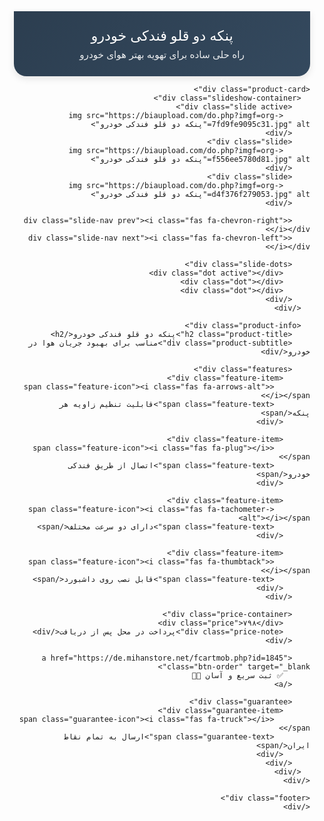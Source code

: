 <html lang="fa" dir="rtl">
<head>
  <meta charset="UTF-8">
  <meta name="viewport" content="width=device-width, initial-scale=1.0">
  <title>پنکه دو قلو فندکی خودرو | قیمت 798 تومان</title>
  <link href="https://fonts.googleapis.com/css2?family=Vazirmatn:wght@400;500;700&display=swap" rel="stylesheet">
  <link rel="stylesheet" href="https://cdnjs.cloudflare.com/ajax/libs/font-awesome/6.4.0/css/all.min.css">
  <style>
    :root {
      --primary: #2c3e50;
      --secondary: #34495e;
      --accent: #e74c3c;
      --text: #2c3e50;
      --light: #ecf0f1;
      --border: #bdc3c7;
    }
    
    body {
      font-family: 'Vazirmatn', sans-serif;
      background-color: var(--light);
      margin: 0;
      padding: 0;
      color: var(--text);
      direction: rtl;
      line-height: 1.6;
    }

    .container {
      max-width: 600px;
      margin: 0 auto;
      padding: 0 15px;
    }

    /* Header Styles */
    .header {
      background: linear-gradient(135deg, var(--primary), var(--secondary));
      color: white;
      padding: 25px 20px;
      text-align: center;
      border-radius: 0 0 20px 20px;
      box-shadow: 0 4px 12px rgba(0,0,0,0.1);
    }

    .header h1 {
      font-size: 1.4rem;
      font-weight: 500;
      margin: 0 0 8px;
    }

    .header p {
      font-size: 0.95rem;
      margin: 0;
      opacity: 0.9;
    }

    /* Product Card */
    .product-card {
      background: white;
      border-radius: 15px;
      margin: 25px 0;
      overflow: hidden;
      box-shadow: 0 5px 15px rgba(0,0,0,0.1);
      border: 1px solid var(--border);
    }

    /* Slideshow */
    .slideshow-container {
      position: relative;
      height: 280px;
      background: #f1f3f5;
      display: flex;
      align-items: center;
      justify-content: center;
    }

    .slide {
      position: absolute;
      width: 100%;
      height: 100%;
      opacity: 0;
      transition: opacity 0.5s;
      display: flex;
      align-items: center;
      justify-content: center;
      padding: 20px;
      box-sizing: border-box;
    }

    .slide.active { opacity: 1; }

    .slide img {
      max-width: 100%;
      max-height: 100%;
      object-fit: contain;
      border-radius: 8px;
    }

    .slide-nav {
      position: absolute;
      top: 50%;
      transform: translateY(-50%);
      width: 36px;
      height: 36px;
      background: rgba(255,255,255,0.9);
      border-radius: 50%;
      display: flex;
      align-items: center;
      justify-content: center;
      cursor: pointer;
      z-index: 10;
      font-size: 1rem;
      color: var(--text);
      box-shadow: 0 2px 5px rgba(0,0,0,0.1);
      transition: all 0.3s;
    }

    .slide-nav:hover {
      background: white;
      transform: translateY(-50%) scale(1.1);
    }

    .slide-nav.prev { right: 15px; }
    .slide-nav.next { left: 15px; }

    .slide-dots {
      position: absolute;
      bottom: 15px;
      width: 100%;
      display: flex;
      justify-content: center;
      gap: 8px;
    }

    .dot {
      width: 8px;
      height: 8px;
      border-radius: 50%;
      background: rgba(255,255,255,0.5);
      cursor: pointer;
      transition: all 0.3s;
    }

    .dot.active {
      background: white;
      transform: scale(1.2);
    }

    /* Product Info */
    .product-info {
      padding: 20px;
    }

    .product-title {
      font-size: 1.4rem;
      font-weight: 500;
      text-align: center;
      color: var(--text);
      margin: 0 0 10px;
      position: relative;
      padding-bottom: 15px;
    }

    .product-title:after {
      content: '';
      position: absolute;
      bottom: 0;
      right: 50%;
      transform: translateX(50%);
      width: 60px;
      height: 2px;
      background: linear-gradient(to right, var(--primary), var(--secondary));
    }

    .product-subtitle {
      font-size: 1rem;
      text-align: center;
      color: var(--accent);
      margin: 0 0 20px;
    }

    /* Features */
    .features {
      margin: 25px 0;
      display: grid;
      grid-template-columns: 1fr;
      gap: 12px;
    }

    .feature-item {
      display: flex;
      align-items: center;
      padding: 12px;
      background: rgba(44, 62, 80, 0.03);
      border-radius: 8px;
      border-right: 2px solid var(--accent);
    }

    .feature-icon {
      margin-left: 10px;
      color: var(--accent);
      font-size: 1.1rem;
      min-width: 25px;
      text-align: center;
    }

    .feature-text {
      font-size: 0.9rem;
    }

    /* Price */
    .price-container {
      background: var(--light);
      padding: 15px;
      border-radius: 10px;
      margin: 25px 0;
      text-align: center;
      border: 1px dashed var(--accent);
    }

    .price {
      font-size: 1.2rem;
      color: var(--accent);
      font-weight: 500;
      margin: 5px 0;
    }

    .price:after {
      content: 'تومان';
      font-size: 1rem;
      margin-right: 5px;
    }

    .price-note {
      font-size: 0.85rem;
      color: #7f8c8d;
    }

    /* Order Button */
    .btn-order {
      display: block;
      background: linear-gradient(135deg, #e74c3c, #c0392b);
      color: white;
      padding: 15px;
      font-size: 1.1rem;
      font-weight: 500;
      border-radius: 10px;
      text-align: center;
      text-decoration: none;
      transition: all 0.3s;
      margin: 25px 0;
      box-shadow: 0 4px 15px rgba(231, 76, 60, 0.3);
    }

    .btn-order:hover {
      transform: translateY(-2px);
      box-shadow: 0 6px 20px rgba(231, 76, 60, 0.4);
      background: linear-gradient(135deg, #c0392b, #e74c3c);
    }

    /* Guarantee */
    .guarantee {
      background: white;
      border-radius: 10px;
      padding: 15px;
      margin: 20px 0;
      border: 1px solid var(--border);
    }

    .guarantee-item {
      display: flex;
      align-items: center;
      margin-bottom: 10px;
    }

    .guarantee-icon {
      margin-left: 10px;
      color: var(--accent);
      font-size: 1.1rem;
    }

    .guarantee-text {
      font-size: 0.9rem;
    }

    /* Footer */
    .footer {
      text-align: center;
      padding: 15px;
      font-size: 0.8rem;
      color: #7f8c8d;
    }

    /* Responsive */
    @media (max-width: 480px) {
      .header h1 {
        font-size: 1.2rem;
      }
      
      .slideshow-container {
        height: 250px;
      }
    }
  </style>
</head>
<body>
  <div class="container">
    <div class="header">
      <h1>پنکه دو قلو فندکی خودرو</h1>
      <p>راه حلی ساده برای تهویه بهتر هوای خودرو</p>
    </div>

    <div class="product-card">
      <div class="slideshow-container">
        <div class="slide active">
          <img src="https://biaupload.com/do.php?imgf=org-7fd9fe9095c31.jpg" alt="پنکه دو قلو فندکی خودرو">
        </div>
        <div class="slide">
          <img src="https://biaupload.com/do.php?imgf=org-f556ee5780d81.jpg" alt="پنکه دو قلو فندکی خودرو">
        </div>
        <div class="slide">
          <img src="https://biaupload.com/do.php?imgf=org-d4f376f279053.jpg" alt="پنکه دو قلو فندکی خودرو">
        </div>
        
        <div class="slide-nav prev"><i class="fas fa-chevron-right"></i></div>
        <div class="slide-nav next"><i class="fas fa-chevron-left"></i></div>
        
        <div class="slide-dots">
          <div class="dot active"></div>
          <div class="dot"></div>
          <div class="dot"></div>
        </div>
      </div>

      <div class="product-info">
        <h2 class="product-title">پنکه دو قلو فندکی خودرو</h2>
        <div class="product-subtitle">مناسب برای بهبود جریان هوا در خودرو</div>

        <div class="features">
          <div class="feature-item">
            <span class="feature-icon"><i class="fas fa-arrows-alt"></i></span>
            <span class="feature-text">قابلیت تنظیم زاویه هر پنکه</span>
          </div>
          
          <div class="feature-item">
            <span class="feature-icon"><i class="fas fa-plug"></i></span>
            <span class="feature-text">اتصال از طریق فندکی خودرو</span>
          </div>
          
          <div class="feature-item">
            <span class="feature-icon"><i class="fas fa-tachometer-alt"></i></span>
            <span class="feature-text">دارای دو سرعت مختلف</span>
          </div>
          
          <div class="feature-item">
            <span class="feature-icon"><i class="fas fa-thumbtack"></i></span>
            <span class="feature-text">قابل نصب روی داشبورد</span>
          </div>
        </div>

        <div class="price-container">
          <div class="price">۷۹۸</div>
          <div class="price-note">پرداخت در محل پس از دریافت</div>
        </div>

        <a href="https://de.mihanstore.net/fcartmob.php?id=1845" class="btn-order" target="_blank">
          ✅ ثبت سریع و آسان 🚀💪
        </a>

        <div class="guarantee">
          <div class="guarantee-item">
            <span class="guarantee-icon"><i class="fas fa-truck"></i></span>
            <span class="guarantee-text">ارسال به تمام نقاط ایران</span>
          </div>
        </div>
      </div>
    </div>

    <div class="footer">
    </div>
  </div>

  <script>
    // Slideshow functionality
    let currentSlide = 0;
    const slides = document.querySelectorAll('.slide');
    const dots = document.querySelectorAll('.dot');
    const prevBtn = document.querySelector('.prev');
    const nextBtn = document.querySelector('.next');

    function showSlide(n) {
      slides.forEach(slide => slide.classList.remove('active'));
      dots.forEach(dot => dot.classList.remove('active'));
      
      currentSlide = (n + slides.length) % slides.length;
      slides[currentSlide].classList.add('active');
      dots[currentSlide].classList.add('active');
    }

    function nextSlide() {
      showSlide(currentSlide + 1);
    }

    function prevSlide() {
      showSlide(currentSlide - 1);
    }

    // Auto slide change
    let slideInterval = setInterval(nextSlide, 5000);

    // Pause on hover
    const slideshow = document.querySelector('.slideshow-container');
    slideshow.addEventListener('mouseenter', () => clearInterval(slideInterval));
    slideshow.addEventListener('mouseleave', () => {
      clearInterval(slideInterval);
      slideInterval = setInterval(nextSlide, 5000);
    });

    // Navigation buttons
    nextBtn.addEventListener('click', () => {
      nextSlide();
      clearInterval(slideInterval);
      slideInterval = setInterval(nextSlide, 5000);
    });

    prevBtn.addEventListener('click', () => {
      prevSlide();
      clearInterval(slideInterval);
      slideInterval = setInterval(nextSlide, 5000);
    });

    // Dot navigation
    dots.forEach((dot, index) => {
      dot.addEventListener('click', () => {
        showSlide(index);
        clearInterval(slideInterval);
        slideInterval = setInterval(nextSlide, 5000);
      });
    });
  </script>
</body>
</html>

